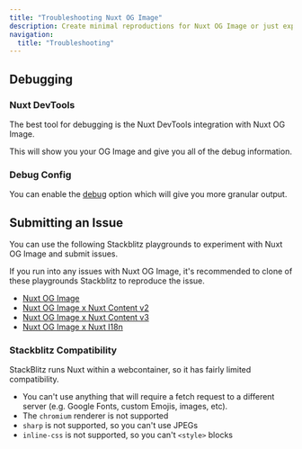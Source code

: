 ```yaml
---
title: "Troubleshooting Nuxt OG Image"
description: Create minimal reproductions for Nuxt OG Image or just experiment with the module.
navigation:
  title: "Troubleshooting"
---
```


## Debugging

### Nuxt DevTools

The best tool for debugging is the Nuxt DevTools integration with Nuxt OG Image.

This will show you your OG Image and give you all of the debug information.

### Debug Config

You can enable the [debug](/docs/og-image/api/config#debug) option which will give you more granular output.

## Submitting an Issue

You can use the following Stackblitz playgrounds to experiment with Nuxt OG Image and submit issues.

If you run into any issues with Nuxt OG Image, it's recommended to clone of these playgrounds Stackblitz
to reproduce the issue.

- [Nuxt OG Image](https://stackblitz.com/edit/nuxt-starter-pxs3wk?file=pages/index.vue)
- [Nuxt OG Image x Nuxt Content v2](https://stackblitz.com/edit/github-hgunsf?file=package.json)
- [Nuxt OG Image x Nuxt Content v3](https://stackblitz.com/edit/github-hgunsf-wd8esdec)
- [Nuxt OG Image x Nuxt I18n](https://stackblitz.com/edit/nuxt-starter-uw7pqmxg?file=nuxt.config.ts)

### Stackblitz Compatibility

StackBlitz runs Nuxt within a webcontainer, so it has fairly limited compatibility.

- You can't use anything that will require a fetch request to a different server (e.g. Google Fonts, custom Emojis, images, etc).
- The `chromium` renderer is not supported
- `sharp` is not supported, so you can't use JPEGs
- `inline-css` is not supported, so you can't `<style>` blocks

